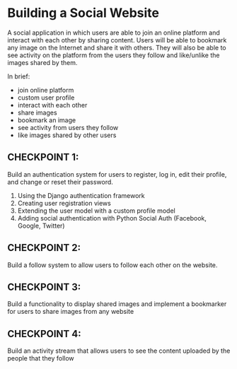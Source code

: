 # Building a Social Website
A social application in which users are able to join an online platform and interact with each other by sharing content. Users will be able to bookmark any image on the Internet and share it with others. They will also be able to see activity on the platform from the users they follow and like/unlike the images shared by them.

In brief:
- join online platform
- custom user profile
- interact with each other
- share images
- bookmark an image
- see activity from users they follow
- like images shared by other users

## CHECKPOINT 1:
Build an authentication system for users to register, log in, edit their profile, and change or reset their password.
1. Using the Django authentication framework
2. Creating user registration views
3. Extending the user model with a custom profile model
4. Adding social authentication with Python Social Auth (Facebook, Google, Twitter)

## CHECKPOINT 2:
Build a follow system to allow users to follow each other on the website.
          

## CHECKPOINT 3:
Build a functionality to display shared images and implement a bookmarker for users to share images from any website


## CHECKPOINT 4:
Build an activity stream that allows users to see the content uploaded by the people that they follow
